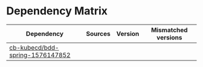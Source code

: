 # Dependency Matrix

Dependency | Sources | Version | Mismatched versions
---------- | ------- | ------- | -------------------
[cb-kubecd/bdd-spring-1576147852](https://github.com/cb-kubecd/bdd-spring-1576147852.git) |  | []() | 
